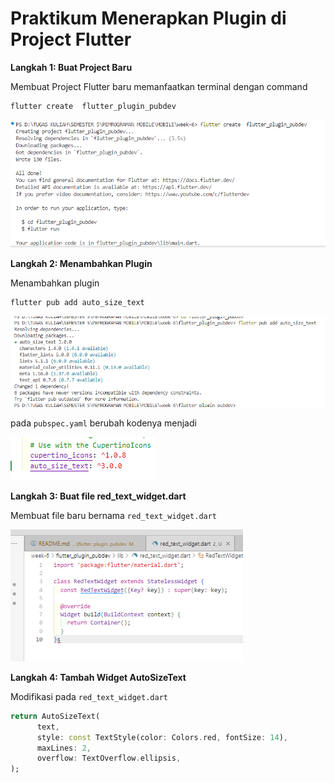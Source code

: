 # Praktikum Menerapkan Plugin di Project Flutter

**Langkah 1: Buat Project Baru**

Membuat Project Flutter baru memanfaatkan terminal dengan command 
```bash
flutter create  flutter_plugin_pubdev
```

![tampilan](images/00.png)

**Langkah 2: Menambahkan Plugin**

Menambahkan plugin
```bash
flutter pub add auto_size_text
```

![tampilan](images/01.png)

pada `pubspec.yaml` berubah kodenya menjadi

![tampilan](images/02.png)

**Langkah 3: Buat file red_text_widget.dart**

Membuat file baru bernama `red_text_widget.dart`

![tampilan](images/03.png)

**Langkah 4: Tambah Widget AutoSizeText**

Modifikasi pada `red_text_widget.dart`

```dart
return AutoSizeText(
      text,
      style: const TextStyle(color: Colors.red, fontSize: 14),
      maxLines: 2,
      overflow: TextOverflow.ellipsis,
);
```